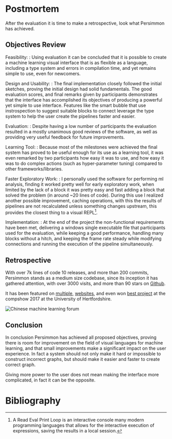 Postmortem
==========

After the evaluation it is time to make a retrospective, look what Persimmon
has achieved.


Objectives Review
-----------------
<!--
Research:
:   Background research was conducted on fields covered by the
    system. It was particularly interesting learning about the dataflow paradigm,
    because it is a niche I was not familiar with.
    It was also great looking at the available commercial solutions, they prove
    that there is a lot of enterprise interests on this kind of systems.

Requirements:
:   The bi-weekly iterations worked reasonably well, there was not
    anything that got stuck or delayed more than one additional iteration.
    It also proved useful for having a usable system from even the first iteration.

Testing:
:   Probably the weakest part of the project because all the backend
    is based around visual elements unit testing proved pretty useless, and this
    part comprised the biggest part of the code.
-->

Feasibility:
:   Using evaluation it can be concluded that it is possible to create a
    machine learning visual interface that is as flexible as a language,
    including a type system and errors in compilation time, and yet remains
    simple to use, even for newcomers.

Design and Usability:
:   The final implementation closely followed the initial sketches, proving the
    initial design had solid fundamentals.
    The good evaluation scores, and final remarks given by participants
    demonstrates that the interface has accomplished its objectives of
    producing a powerful yet simple to use interface.
    Features like the smart bubble that use instrospection to suggest suitable
    blocks to connect leverage the type system to help the user create the
    pipelines faster and easier.

Evaluation:
:   Despite having a low number of participants the evaluation
    resulted in a mostly unanimous good reviews of the software, as well as
    providing very useful feedback for future improvements.

Learning Tool:
:   Because most of the milestones were achieved the final system has
    proved to be useful enough for its use as a learning tool, it was even
    remarked by two participants how easy it was to use, and how easy it was to do
    complex actions (such as hyper-parameter tuning) compared to other
    frameworks/libraries.

Faster Exploratory Work:
:   I personally used the software for performing
    ml analysis, finding it worked pretty well for early exploratory work, when
    limited by the lack of a block it was pretty easy and fast adding a block
    that solved the problem (in around ~20 lines of code).
    During this use I realized another possible improvement, caching operations,
    with this the results of pipelines are not recalculated unless something
    changes upstream, this provides the closest thing to a visual REPL[^REPL].

Implementation:
:   At the end of the project the non-functional requirements have been met,
    delivering a windows single executable file that participants used for the
    evaluation, while keeping a good performance, handling many blocks without
    a hitch, and keeping the frame rate steady while modifying connections and
    running the execution of the pipeline simultaneously.

Retrospective
-------------
With over 7k lines of code 10 releases, and more than 200 commits, Persimmon
stands as a medium size codebase, since its inception it has gathered
attention, with over 3000 visits, and more than 90 stars on [Github].

<!--
![Lines of code](images/loc.png)
-->

It has been featured on [multiple], [websites], and even won [best project] at
the compshow 2017 at the University of Hertfordshire.

![Chinese machine learning forum](images/china.png)

Conclusion
----------
In conclusion Persimmon has achieved all proposed objectives, proving
there is room for improvement on the field of visual languages for machine
learning, and that small improvements make a significant impact on the user
experience.
In fact a system should not only make it hard or impossible to construct
incorrect graphs, but should make it easier and faster to create correct graph.

Giving more power to the user does not mean making the interface more
complicated, in fact it can be the opposite.


Bibliography
============

[Github]: htttps://github.com/AlvarBer/Persimmon
[multiple]: http://mailchi.mp/pythonweekly/python-weekly-issue-295
[websites]: http://forum.ai100.com.cn/blog/thread/ml-2017-05-10/
[best project]: https://twitter.com/HertfordshireCS/status/857266574356598785

[^REPL]: A Read Eval Print Loop is an interactive console many modern
    programming languages that allows for the interactive execution of
    expressions, saving the results in a local session.

